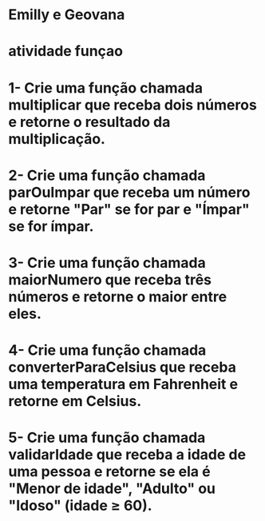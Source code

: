 # Emilly e Geovana
# atividade funçao
# 1- Crie uma função chamada multiplicar que receba dois números e retorne o resultado da multiplicação.
# 2- Crie uma função chamada parOuImpar que receba um número e retorne "Par" se for par e "Ímpar" se for ímpar.
# 3- Crie uma função chamada maiorNumero que receba três números e retorne o maior entre eles.
# 4- Crie uma função chamada converterParaCelsius que receba uma temperatura em Fahrenheit e retorne em Celsius.
# 5- Crie uma função chamada validarIdade que receba a idade de uma pessoa e retorne se ela é "Menor de idade", "Adulto" ou "Idoso" (idade ≥ 60).